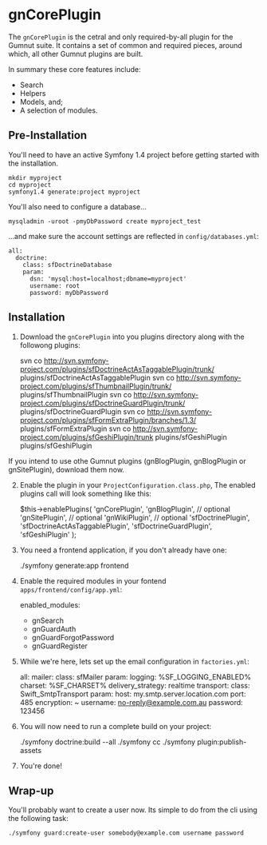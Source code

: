 # gnCorePlugin

The `gnCorePlugin` is the cetral and only required-by-all plugin for the Gumnut suite. It contains a set of common and required pieces, around which, all other Gumnut plugins are built.

In summary these core features include:

 * Search
 * Helpers
 * Models, and;
 * A selection of modules.

## Pre-Installation

You'll need to have an active Symfony 1.4 project before getting started with the installation.

    mkdir myproject
    cd myproject
    symfony1.4 generate:project myproject

You'll also need to configure a database...

    mysqladmin -uroot -pmyDbPassword create myproject_test

...and make sure the account settings are reflected in `config/databases.yml`:

    all:
      doctrine:
        class: sfDoctrineDatabase
        param:
          dsn: 'mysql:host=localhost;dbname=myproject'
          username: root
          password: myDbPassword

## Installation

1. Download the `gnCorePlugin` into you plugins directory along with the followong plugins:

    svn co http://svn.symfony-project.com/plugins/sfDoctrineActAsTaggablePlugin/trunk/ plugins/sfDoctrineActAsTaggablePlugin
    svn co http://svn.symfony-project.com/plugins/sfThumbnailPlugin/trunk/ plugins/sfThumbnailPlugin
    svn co http://svn.symfony-project.com/plugins/sfDoctrineGuardPlugin/trunk/ plugins/sfDoctrineGuardPlugin
    svn co http://svn.symfony-project.com/plugins/sfFormExtraPlugin/branches/1.3/ plugins/sfFormExtraPlugin
    svn co http://svn.symfony-project.com/plugins/sfGeshiPlugin/trunk plugins/sfGeshiPlugin plugins/sfGeshiPlugin

If you intend to use othe Gumnut plugins (gnBlogPlugin, gnBlogPlugin or gnSitePlugin), download them now.

2. Enable the plugin in your `ProjectConfiguration.class.php`, The enabled plugins call will look something like this:

    $this->enablePlugins(
      'gnCorePlugin',
      'gnBlogPlugin',     // optional
      'gnSitePlugin',     // optional
      'gnWikiPlugin',     // optional
      'sfDoctrinePlugin',
      'sfDoctrineActAsTaggablePlugin',
      'sfDoctrineGuardPlugin',
      'sfGeshiPlugin'
    );

3. You need a frontend application, if you don't already have one:

    ./symfony generate:app frontend

4. Enable the required modules in your fontend `apps/frontend/config/app.yml`:

    enabled_modules:
      - gnSearch
      - gnGuardAuth
      - gnGuardForgotPassword
      - gnGuardRegister

5. While we're here, lets set up the email configuration in `factories.yml`:

    all:
      mailer:
        class: sfMailer
        param:
          logging:           %SF_LOGGING_ENABLED%
          charset:           %SF_CHARSET%
          delivery_strategy: realtime
          transport:
            class: Swift_SmtpTransport
            param:
              host:       my.smtp.server.location.com
              port:       485
              encryption: ~
              username:   no-reply@example.com.au
              password:   123456

6. You will now need to run a complete build on your project:

    ./symfony doctrine:build --all
    ./symfony cc
    ./symfony plugin:publish-assets

7. You're done!

## Wrap-up

You'll probably want to create a user now. Its simple to do from the cli using the following task:

    ./symfony guard:create-user somebody@example.com username password

